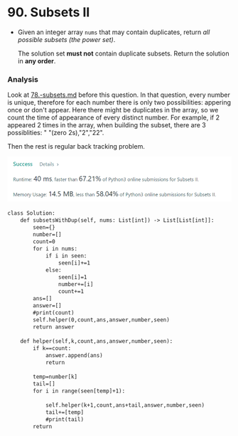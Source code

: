 # 90. Subsets II

*   Given an integer array `nums` that may contain duplicates, return _all possible subsets (the power set)_.

    The solution set **must not** contain duplicate subsets. Return the solution in **any order**.

### Analysis&#x20;

Look at [78.-subsets.md](../2022.jan.22/78.-subsets.md "mention") before this question. In that question, every number is unique, therefore for each number there is only two possibilities: appering once or don't appear. Here there might be duplicates in the array, so we count the time of appearance of every distinct number. For example, if 2 appeared 2 times in the array, when building the subset, there are 3 possiblities: " "(zero 2s),"2","22".&#x20;

Then the rest is regular back tracking problem.&#x20;

![](<../.gitbook/assets/image (27) (1) (1).png>)

```
class Solution:
    def subsetsWithDup(self, nums: List[int]) -> List[List[int]]:
        seen={}
        number=[]
        count=0
        for i in nums:
            if i in seen:
                seen[i]+=1
            else:
                seen[i]=1
                number+=[i]
                count+=1
        ans=[]
        answer=[]
        #print(count)
        self.helper(0,count,ans,answer,number,seen)
        return answer
        
    def helper(self,k,count,ans,answer,number,seen):
        if k==count:
            answer.append(ans)
            return
        
        temp=number[k]
        tail=[]
        for i in range(seen[temp]+1):
            
            self.helper(k+1,count,ans+tail,answer,number,seen)
            tail+=[temp]
            #print(tail)
        return
```
